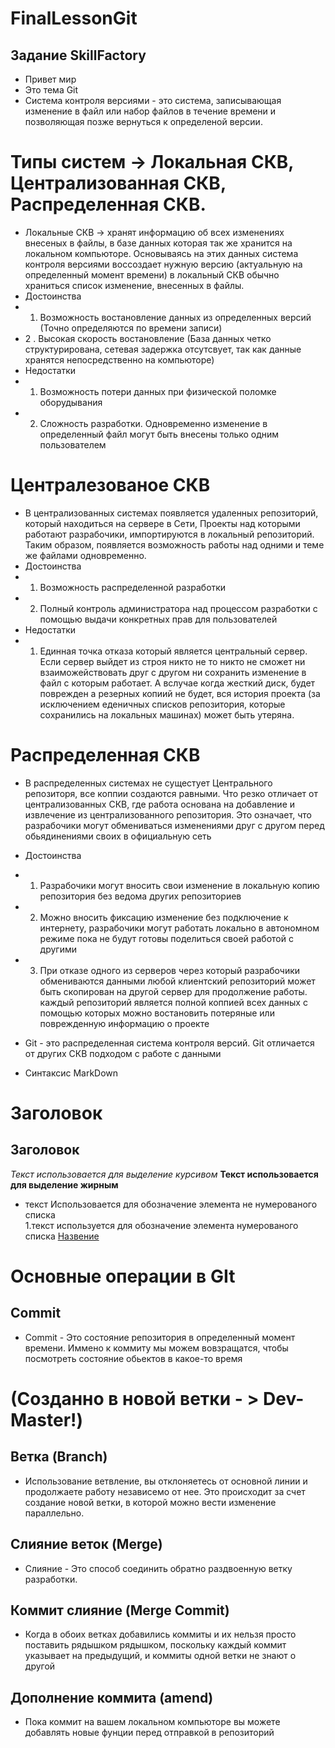 # FinalLessonGit
## Задание SkillFactory
- Привет мир 
- Это тема Git 
- Система контроля версиями - это система, записывающая изменение в файл или набор файлов в течение времени и позволяющая позже вернуться к определеной версии.

# Типы систем -> Локальная СКВ, Централизованная СКВ, Распределенная СКВ.
- Локальные СКВ -> хранят информацию об всех изменениях внесеных в файлы, в базе данных которая так же хранится на локальном компьюторе. Основываясь на этих данных система контроля версиями воссоздает нужную версию (актуальную на определенный момент времени) в локальный СКВ обычно храниться список изменение, внесенных в файлы.
- Достоинства 
- 1. Возможность востановление данных из определенных версий (Точно определяются по времени записи)
- 2	. Высокая скорость востановление (База данных четко структурирована, сетевая задержка отсутсвует, так как данные хранятся непосредственно на компьюторе)
- Недостатки 
- 1. Возможность потери данных при физической поломке оборудывания
- 2. Сложность разработки. Одновременно изменение в определенный файл могут быть внесены только одним пользователем

# Централезованое СКВ 
- В централизованных системах появляется удаленных репозиторий, который находиться на сервере в Сети, Проекты над которыми работают разрабочики, импортируются в локальный репозиторий. Таким образом, появляется возможность работы над одними и  теме же файлами одновременно.
- Достоинства 
- 1. Возможность распределенной разработки
- 2. Полный контроль администратора над процессом разработки с помощью выдачи конкретных прав для пользователей 
- Недостатки 
- 1. Единная точка отказа который является центральный сервер. Если сервер выйдет из строя никто не то никто не сможет ни взаиможействовать друг с другом ни сохранить изменение в файл с которым работает. А вслучае когда жесткий диск, будет поврежден а резерных копиий не будет, вся история проекта (за исключением еденичных списков репозитория, которые сохранились на локальных машинах) может быть утеряна.

# Распределенная СКВ
- В распределенных системах не сущестует Центрального репозиторя, все коппии создаются равными. Что резко отличает от централизованных СКВ, где работа основана на добавление и извлечение из централизованного репозитория. Это означает, что разрабочики могут обмениваться изменениями друг с другом перед обьядинениями своих в официальную сеть 
- Достоинства 
- 1. Разрабочики могут вносить свои изменение в локальную копию репозитория без ведома других репозиториев 
- 2. Можно вносить фиксацию изменение без подключение к интернету, разрабочики могут работать локально в автономном режиме пока не будут готовы поделиться своей работой с другими
- 3. При отказе одного из серверов через который разрабочики обмениваются данными любой клиентский репозиторий может быть скопирован на другой сервер для продолжение работы. каждый репозиторий является полной коппией всех данных с помощью которых можно востановить потеряные или поврежденную информацию о проекте

- Git - это распределенная система контроля версий. Git отличается от других СКВ подходом с работе с данными 

- Синтаксис MarkDown 
# Заголовок
## Заголовок 

*Текст использовается для выделение курсивом*
**Текст использовается для выделение жирным**
* текст Использовается для обозначение элемента не нумерованого списка  
1.текст  используется для обозначение элемента нумерованого списка
[Назвение](Сыллка)


# Основные операции в GIt 
## Commit
* Commit - Это состояние репозитория в определенный момент времени. Иммено к коммиту мы можем вовзращатся, чтобы посмотреть состояние обьектов в какое-то время

# (Созданно в новой ветки - > Dev-Master!)

## Ветка (Branch)
* Использование ветвление, вы отклоняетесь от основной линии и продолжаете работу независемо от нее. Это происходит за счет создание новой ветки, в которой можно вести изменение параллельно.

## Слияние веток (Merge)
* Слияние - Это способ соединить обратно раздвоенную ветку разработки.

## Коммит слияние (Merge Commit)
* Когда в обоих ветках добавились коммиты и их нельзя просто поставить рядышком рядышком, поскольку каждый коммит указывает на предыдущий, и коммиты одной ветки не знают о другой

## Дополнение коммита (amend)
* Пока коммит на вашем локальном компьюторе вы можете добавлять новые фунции перед отправкой в репозиторий 



